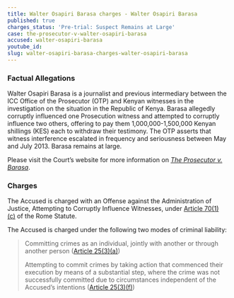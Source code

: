 ```yaml
---
title: Walter Osapiri Barasa charges - Walter Osapiri Barasa
published: true
charges_status: 'Pre-trial: Suspect Remains at Large'
case: the-prosecutor-v-walter-osapiri-barasa
accused: walter-osapiri-barasa
youtube_id:
slug: walter-osapiri-barasa-charges-walter-osapiri-barasa
---
```



### Factual Allegations

Walter Osapiri Barasa is a journalist and previous intermediary between the ICC Office of the Prosecutor (OTP) and Kenyan witnesses in the investigation on the situation in the Republic of Kenya. Barasa allegedly corruptly influenced one Prosecution witness and attempted to corruptly influence two others, offering to pay them 1,000,000-1,500,000 Kenyan shillings (KES) each to withdraw their testimony. The OTP asserts that witness interference escalated in frequency and seriousness between May and July 2013. Barasa remains at large.

Please visit the Court’s website for more information on *[The Prosecutor v. Barasa](https://www.icc-cpi.int/kenya/barasa)*.

### Charges

The Accused is charged with an Offense against the Administration of Justice, Attempting to Corruptly Influence Witnesses, under&nbsp;[Article 70(1)(c)](http://www.casematrixnetwork.org/cmn-knowledge-hub/icc-commentary-clicc/commentary-rome-statute/commentary-rome-statute-part-6/#c3468)&nbsp;of the Rome Statute.

The Accused is charged under the following two modes of criminal liability:

> Committing crimes as an individual, jointly with another or through another person ([Article 25(3)(a)](http://www.casematrixnetwork.org/case-m/klamberg-commentary/rome-statute/#c1198))
>
>
> Attempting to commit crimes by taking action that commenced their execution by means of a substantial step, where the crime was not successfully committed due to circumstances independent of the Accused’s intentions ([Article 25(3)(f)](http://www.casematrixnetwork.org/case-m/klamberg-commentary/rome-statute/#c1198))